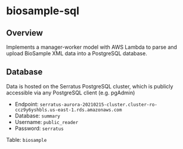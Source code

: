 # biosample-sql

## Overview

Implements a manager-worker model with AWS Lambda to parse and upload BioSample XML data into a PostgreSQL database.

## Database

Data is hosted on the Serratus PostgreSQL cluster, which is publicly accessible via any PostgreSQL client (e.g. pgAdmin)

- Endpoint: `serratus-aurora-20210215-cluster.cluster-ro-ccz9y6yshbls.us-east-1.rds.amazonaws.com`
- Database: `summary`
- Username: `public_reader`
- Password: `serratus`

Table: `biosample`
